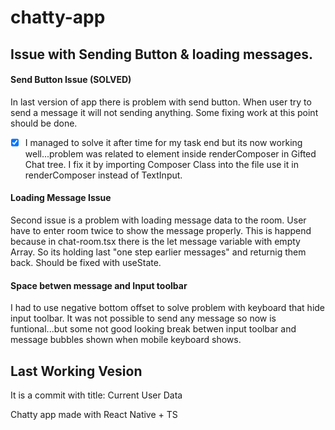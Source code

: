 # chatty-app

## Issue with Sending Button & loading messages.

#### Send Button Issue (SOLVED)

In last version of app there is problem with send button. When user try to send a message it will not sending anything. Some fixing work at this point should be done.

- [x] I managed to solve it after time for my task end but its now working well...problem was related to element inside renderComposer in Gifted Chat tree. I fix it by importing Composer Class into the file use it in renderComposer instead of TextInput.


#### Loading Message Issue

Second issue is a problem with loading message data to the room. User have to enter room twice to show the message properly. This is happend because in chat-room.tsx there is the let message variable with empty Array. So its holding last "one step earlier messages" and returnig them back. Should be fixed with useState.

#### Space betwen message and Input toolbar

I had to use negative bottom offset to solve problem with keyboard that hide input toolbar. It was not possible to send any message so now is funtional...but some not good looking break betwen input toolbar and message bubbles shown when mobile keyboard shows.

## Last Working Vesion

It is a commit with title: Current User Data


Chatty  app made with React Native + TS
